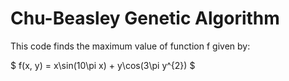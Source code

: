 # Chu-Beasley Genetic Algorithm

This code finds the maximum value of function f given by:

$
f(x, y) = x\sin(10\pi x) + y\cos(3\pi y^{2})
$

